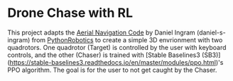 # Drone Chase with RL

This project adapts the [Aerial Navigation Code](https://github.com/AtsushiSakai/PythonRobotics/tree/master/AerialNavigation/drone_3d_trajectory_following) by Daniel Ingram (daniel-s-ingram) from [PythonRobotics](atsushisakai.github.io/PythonRobotics/) to create a simple 3D envrionment with two quadrotors. One quadrotor (Target) is controlled by the user with keyboard controls, and the other (Chaser) is trained with [Stable Baselines3 (SB3)] (https://stable-baselines3.readthedocs.io/en/master/modules/ppo.html)'s PPO algorithm. The goal is for the user to not get caught by the Chaser.  
